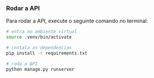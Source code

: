 ### Rodar a API

Para rodar a API, execute o seguinte comando no terminal:

```bash
# entra no ambiente virtual
source .venv/bin/activate

# instala as dependencias
pip install -r requirements.txt

# roda a API
python manage.py runserver
```
